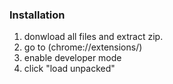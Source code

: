 ### Installation

1. donwload all files and extract zip.
2. go to (chrome://extensions/)
3. enable developer mode
4. click "load unpacked"

